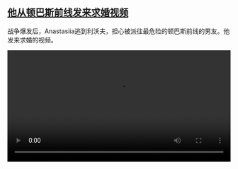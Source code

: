 <!--1651504625000-->
[他从顿巴斯前线发来求婚视频](https://www.dw.com/zh/%E4%BB%96%E4%BB%8E%E9%A1%BF%E5%B7%B4%E6%96%AF%E5%89%8D%E7%BA%BF%E5%8F%91%E6%9D%A5%E6%B1%82%E5%A9%9A%E8%A7%86%E9%A2%91/a-61664399)
------

<p>战争爆发后，Anastasiia逃到利沃夫，担心被派往最危险的顿巴斯前线的男友。他发来求婚的视频。</small></p><video src="https://tvdownloaddw-a.akamaihd.net/dwtv_video/flv/vdt_zh/2022/bchi220502_001_proposal_01r_sd_sor.mp4" controls style="width:100%"></video>
